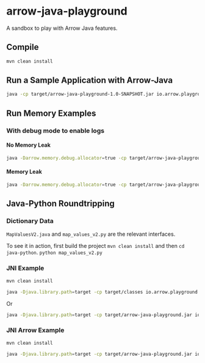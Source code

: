 # arrow-java-playground

A sandbox to play with Arrow Java features.

## Compile 

```bash
mvn clean install
```

## Run a Sample Application with Arrow-Java

```bash
java -cp target/arrow-java-playground-1.0-SNAPSHOT.jar io.arrow.playground.App
```

## Run Memory Examples

### With debug mode to enable logs

#### No Memory Leak

```bash
java -Darrow.memory.debug.allocator=true -cp target/arrow-java-playground-1.0-SNAPSHOT.jar io.arrow.playground.MemoryApp --mode no-leak
```

#### Memory Leak

```bash
java -Darrow.memory.debug.allocator=true -cp target/arrow-java-playground-1.0-SNAPSHOT.jar io.arrow.playground.MemoryApp --mode leak
```

## Java-Python Roundtripping

### Dictionary Data

`MapValuesV2.java` and `map_values_v2.py` are the relevant interfaces. 

To see it in action, first build the project `mvn clean install` and then `cd java-python`. `python map_values_v2.py`

### JNI Example

```bash
mvn clean install
```

```bash
java -Djava.library.path=target -cp target/classes io.arrow.playground.cpp.NativeExample
```

Or

```bash
java -Djava.library.path=target -cp target/arrow-java-playground.jar io.arrow.playground.cpp.NativeExample
```

### JNI Arrow Example

```bash
mvn clean install
```

```bash
java -Djava.library.path=target -cp target/arrow-java-playground.jar io.arrow.playground.cpp.MapValues
```
